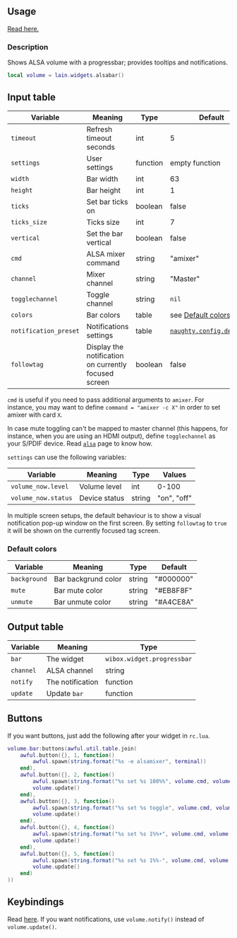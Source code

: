 ## Usage

[Read here.](https://github.com/copycat-killer/lain/wiki/Widgets#usage)

### Description

Shows ALSA volume with a progressbar; provides tooltips and notifications.

```lua
local volume = lain.widgets.alsabar()
```

## Input table

Variable | Meaning | Type | Default
--- | --- | --- | ---
`timeout` | Refresh timeout seconds | int | 5
`settings` | User settings | function | empty function
`width` | Bar width | int | 63
`height` | Bar height | int | 1
`ticks` | Set bar ticks on | boolean | false
`ticks_size` | Ticks size | int | 7
`vertical` | Set the bar vertical | boolean | false
`cmd` | ALSA mixer command | string | "amixer"
`channel` | Mixer channel | string | "Master"
`togglechannel` | Toggle channel | string | `nil`
`colors` | Bar colors | table | see [Default colors](https://github.com/copycat-killer/lain/wiki/alsabar#default-colors)
`notification_preset` | Notifications settings | table | [`naughty.config.defaults`](https://awesomewm.org/apidoc/libraries/naughty.html#config.defaults)
`followtag` | Display the notification on currently focused screen | boolean | false

`cmd` is useful if you need to pass additional arguments to  `amixer`. For instance, you may want to define `command = "amixer -c X"` in order to set amixer with card `X`.

In case mute toggling can't be mapped to master channel (this happens, for instance, when you are using an HDMI output), define `togglechannel` as your S/PDIF device. Read [`alsa`](https://github.com/copycat-killer/lain/wiki/alsa#toggle-channel) page to know how.

`settings` can use the following variables:

Variable | Meaning | Type | Values
--- | --- | --- | ---
`volume_now.level` | Volume level | int | 0-100
`volume_now.status` | Device status | string | "on", "off"

In multiple screen setups, the default behaviour is to show a visual notification pop-up window on the first screen. By setting `followtag` to `true` it will be shown on the currently focused tag screen.

### Default colors

Variable | Meaning | Type | Default
--- | --- | --- | ---
`background` | Bar backgrund color | string | "#000000"
`mute` | Bar mute color | string | "#EB8F8F"
`unmute` | Bar unmute color | string | "#A4CE8A"

## Output table

Variable | Meaning | Type
--- | --- | ---
`bar` | The widget | `wibox.widget.progressbar`
`channel` | ALSA channel | string
`notify` | The notification | function
`update` | Update `bar` | function

## Buttons

If you want buttons, just add the following after your widget in `rc.lua`.

```lua
volume.bar:buttons(awful.util.table.join(
    awful.button({}, 1, function()
        awful.spawn(string.format("%s -e alsamixer", terminal))
    end),
    awful.button({}, 2, function()
        awful.spawn(string.format("%s set %s 100%%", volume.cmd, volume.channel))
        volume.update()
    end),
    awful.button({}, 3, function()
        awful.spawn(string.format("%s set %s toggle", volume.cmd, volume.togglechannel or volume.channel))
        volume.update()
    end),
    awful.button({}, 4, function()
        awful.spawn(string.format("%s set %s 1%%+", volume.cmd, volume.channel))
        volume.update()
    end),
    awful.button({}, 5, function()
        awful.spawn(string.format("%s set %s 1%%-", volume.cmd, volume.channel))
        volume.update()
    end)
))
```

## Keybindings

Read [here](https://github.com/copycat-killer/lain/wiki/alsa#keybindings). If you want notifications, use `volume.notify()` instead of `volume.update()`.